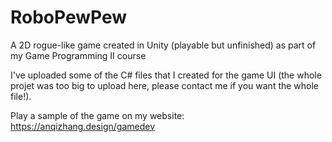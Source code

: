 # RoboPewPew
A 2D rogue-like game created in Unity (playable but unfinished) as part of my Game Programming II course

I've uploaded some of the C# files that I created for the game UI (the whole projet was too big to upload here, please contact me if you want the whole file!).

Play a sample of the game on my website:
https://anqizhang.design/gamedev

